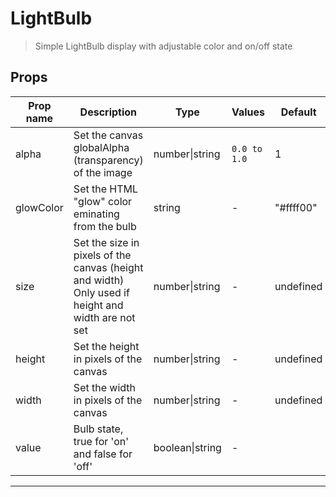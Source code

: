 # LightBulb

> Simple LightBulb display with adjustable color and on/off state

## Props

| Prop name | Description                                                                                          | Type            | Values       | Default   |
| --------- | ---------------------------------------------------------------------------------------------------- | --------------- | ------------ | --------- |
| alpha     | Set the canvas globalAlpha (transparency) of the image                                               | number\|string  | `0.0 to 1.0` | 1         |
| glowColor | Set the HTML "glow" color eminating from the bulb                                                    | string          | -            | "#ffff00" |
| size      | Set the size in pixels of the canvas (height and width)<br>Only used if height and width are not set | number\|string  | -            | undefined |
| height    | Set the height in pixels of the canvas                                                               | number\|string  | -            | undefined |
| width     | Set the width in pixels of the canvas                                                                | number\|string  | -            | undefined |
| value     | Bulb state, true for 'on' and false for 'off'                                                        | boolean\|string | -            |           |

---

